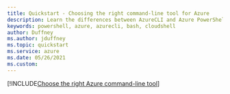 ```yaml
---
title: Quickstart - Choosing the right command-line tool for Azure
description: Learn the differences between AzureCLI and Azure PowerShell
keywords: powershell, azure, azurecli, bash, cloudshell
author: Duffney
ms.author: jduffney
ms.topic: quickstart
ms.service: azure
ms.date: 05/26/2021
ms.custom:
---
```


[!INCLUDE[Choose the right Azure command-line tool](~/azure-dev-docs-pr/articles/includes/choose-the-right-azure-command-line-tool.md)]
